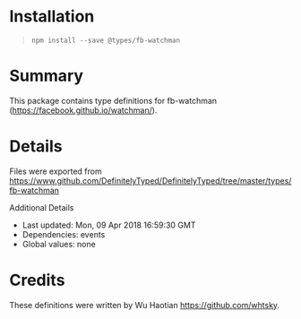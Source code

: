 # Installation
> `npm install --save @types/fb-watchman`

# Summary
This package contains type definitions for fb-watchman (https://facebook.github.io/watchman/).

# Details
Files were exported from https://www.github.com/DefinitelyTyped/DefinitelyTyped/tree/master/types/fb-watchman

Additional Details
 * Last updated: Mon, 09 Apr 2018 16:59:30 GMT
 * Dependencies: events
 * Global values: none

# Credits
These definitions were written by Wu Haotian <https://github.com/whtsky>.
